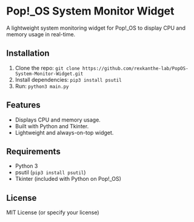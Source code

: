 # Pop!_OS System Monitor Widget
A lightweight system monitoring widget for Pop!_OS to display CPU and memory usage in real-time.

## Installation
1. Clone the repo: `git clone https://github.com/rexkanthe-lab/PopOS-System-Monitor-Widget.git`
2. Install dependencies: `pip3 install psutil`
3. Run: `python3 main.py`

## Features
- Displays CPU and memory usage.
- Built with Python and Tkinter.
- Lightweight and always-on-top widget.

## Requirements
- Python 3
- psutil (`pip3 install psutil`)
- Tkinter (included with Python on Pop!_OS)

## License
MIT License (or specify your license)
